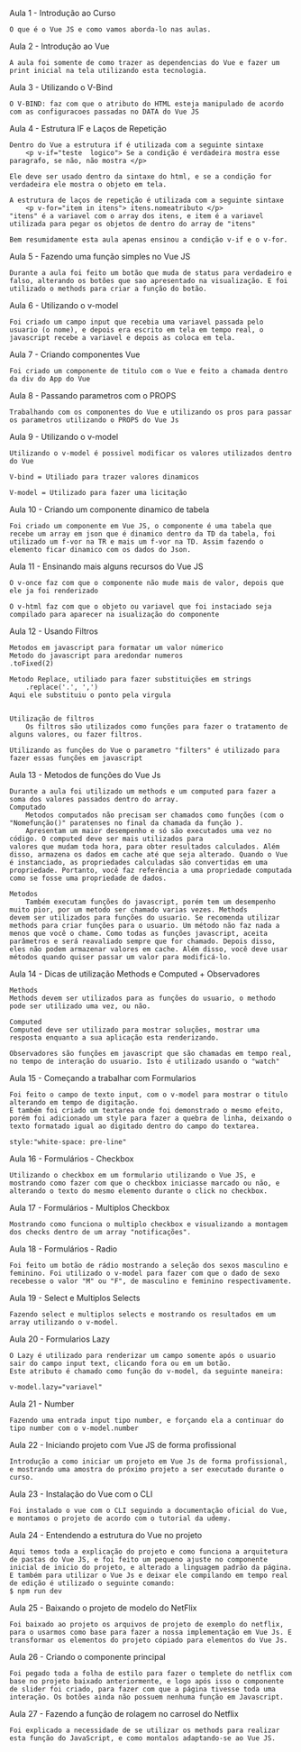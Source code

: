 Aula 1 - Introdução ao Curso

    O que é o Vue JS e como vamos aborda-lo nas aulas.

Aula 2 - Introdução ao Vue

    A aula foi somente de como trazer as dependencias do Vue e fazer um print inicial na tela utilizando esta tecnologia.

Aula 3 - Utilizando o V-Bind

    O V-BIND: faz com que o atributo do HTML esteja manipulado de acordo com as configuracoes passadas no DATA do Vue JS
    
Aula 4 - Estrutura IF e Laços de Repetição

    Dentro do Vue a estrutura if é utilizada com a seguinte sintaxe
        <p v-if="teste  logico"> Se a condição é verdadeira mostra esse paragrafo, se não, não mostra </p>

    Ele deve ser usado dentro da sintaxe do html, e se a condição for verdadeira ele mostra o objeto em tela.

    A estrutura de laços de repetição é utilizada com a seguinte sintaxe
        <p v-for="item in itens"> itens.nomeatributo </p>
    "itens" é a variavel com o array dos itens, e item é a variavel utilizada para pegar os objetos de dentro do array de "itens"

    Bem resumidamente esta aula apenas ensinou a condição v-if e o v-for.

Aula 5 - Fazendo uma função simples no Vue JS

    Durante a aula foi feito um botão que muda de status para verdadeiro e falso, alterando os botões que sao apresentado na visualização. E foi utilizado o methods para criar a função do botão.

Aula 6 - Utilizando o v-model

    Foi criado um campo input que recebia uma variavel passada pelo usuario (o nome), e depois era escrito em tela em tempo real, o javascript recebe a variavel e depois as coloca em tela.

Aula 7 - Criando componentes Vue

    Foi criado um componente de titulo com o Vue e feito a chamada dentro da div do App do Vue

Aula 8 - Passando parametros com o PROPS

    Trabalhando com os componentes do Vue e utilizando os pros para passar os parametros utilizando o PROPS do Vue Js

Aula 9 - Utilizando o v-model 

    Utilizando o v-model é possivel modificar os valores utilizados dentro do Vue

    V-bind = Utiliado para trazer valores dinamicos

    V-model = Utilizado para fazer uma licitação

Aula 10 - Criando um componente dinamico de tabela

    Foi criado um componente em Vue JS, o componente é uma tabela que recebe um array em json que é dinamico dentro da TD da tabela, foi utilizado um f-vor na TR e mais um f-vor na TD. Assim fazendo o elemento ficar dinamico com os dados do Json.

Aula 11 - Ensinando mais alguns recursos do Vue JS

    O v-once faz com que o componente não mude mais de valor, depois que ele ja foi renderizado

    O v-html faz com que o objeto ou variavel que foi instaciado seja compilado para aparecer na isualização do componente

Aula 12 - Usando Filtros

    Metodos em javascript para formatar um valor númerico
    Metodo do javascript para aredondar numeros
	.toFixed(2)

    Metodo Replace, utiliado para fazer substituições em strings
        .replace('.', ',')
    Aqui ele substituiu o ponto pela virgula


    Utilização de filtros
        Os filtros são utilizados como funções para fazer o tratamento de alguns valores, ou fazer filtros.

    Utilizando as funções do Vue o parametro "filters" é utilizado para fazer essas funções em javascript

Aula 13 - Metodos de funções do Vue Js

	Durante a aula foi utilizado um methods e um computed para fazer a soma dos valores passados dentro do array.
	Computado
		Metodos computados não precisam ser chamados como funções (com o "Nomefunção()" paratenses no final da chamada da função ).
		Apresentam um maior desempenho e só são executados uma vez no código. O computed deve ser mais utilizados para 
	valores que mudam toda hora, para obter resultados calculados. Além disso, armazena os dados em cache até que seja alterado. Quando o Vue é instanciado, as propriedades calculadas são convertidas em uma propriedade. Portanto, você faz referência a uma propriedade computada como se fosse uma propriedade de dados.

	Metodos
		Também executam funções do javascript, porém tem um desempenho muito pior, por um metodo ser chamado varias vezes. Methods
	devem ser utilizados para funções do usuario. Se recomenda utilizar methods para criar funções para o usuario. Um método não faz nada a menos que você o chame. Como todas as funções javascript, aceita parâmetros e será reavaliado sempre que for chamado. Depois disso, eles não podem armazenar valores em cache. Além disso, você deve usar métodos quando quiser passar um valor para modificá-lo. 

Aula 14 - Dicas de utilização Methods e Computed + Observadores

	Methods
	Methods devem ser utilizados para as funções do usuario, o methodo pode ser utilizado uma vez, ou não.

	Computed
	Computed deve ser utilizado para mostrar soluções, mostrar uma resposta enquanto a sua aplicação esta renderizando.

	Observadores são funções em javascript que são chamadas em tempo real, no tempo de interação do usuario. Isto é utilizado usando o "watch"

Aula 15 - Começando a trabalhar com Formularios

    Foi feito o campo de texto input, com o v-model para mostrar o titulo alterando em tempo de digitação.
    E também foi criado um textarea onde foi demonstrado o mesmo efeito, porém foi adicionado um style para fazer a quebra de linha, deixando o texto formatado igual ao digitado dentro do campo do textarea.

    style:"white-space: pre-line"
    
Aula 16 - Formulários - Checkbox

    Utilizando o checkbox em um formulario utilizando o Vue JS, e mostrando como fazer com que o checkbox iniciasse marcado ou não, e alterando o texto do mesmo elemento durante o click no checkbox.

Aula 17 - Formulários - Multiplos Checkbox

    Mostrando como funciona o multiplo checkbox e visualizando a montagem dos checks dentro de um array "notificações".

Aula 18 - Formulários - Radio

    Foi feito um botão de rádio mostrando a seleção dos sexos masculino e feminino. Foi utilizado o v-model para fazer com que o dado de sexo recebesse o valor "M" ou "F", de masculino e feminino respectivamente.

Aula 19 - Select e Multiplos Selects

    Fazendo select e multiplos selects e mostrando os resultados em um array utilizando o v-model.

Aula 20 - Formularios Lazy

    O Lazy é utilizado para renderizar um campo somente após o usuario sair do campo input text, clicando fora ou em um botão. 
    Este atributo é chamado como função do v-model, da seguinte maneira:

    v-model.lazy="variavel"

Aula 21 - Number

    Fazendo uma entrada input tipo number, e forçando ela a continuar do tipo number com o v-model.number

Aula 22 - Iniciando projeto com Vue JS de forma profissional

    Introdução a como iniciar um projeto em Vue Js de forma profissional, e mostrando uma amostra do próximo projeto a ser executado durante o curso.

Aula 23 - Instalação do Vue com o CLI

    Foi instalado o vue com o CLI seguindo a documentação oficial do Vue, e montamos o projeto de acordo com o tutorial da udemy.
    
Aula 24 - Entendendo a estrutura do Vue no projeto

    Aqui temos toda a explicação do projeto e como funciona a arquitetura de pastas do Vue JS, e foi feito um pequeno ajuste no componente inicial de inicio do projeto, e alterado a linguagem padrão da página. 
    E também para utilizar o Vue Js e deixar ele compilando em tempo real de edição é utilizado o seguinte comando:
    $ npm run dev

Aula 25 - Baixando o projeto de modelo do NetFlix

    Foi baixado ao projeto os arquivos de projeto de exemplo do netflix, para o usarmos como base para fazer a nossa implementação em Vue Js. E transformar os elementos do projeto cópiado para elementos do Vue Js.

Aula 26 - Criando o componente principal

    Foi pegado toda a folha de estilo para fazer o templete do netflix com base no projeto baixado anteriormente, e logo após isso o componente de slider foi criado, para fazer com que a página tivesse toda uma interação. Os botões ainda não possuem nenhuma função em Javascript.

Aula 27 - Fazendo a função de rolagem no carrosel do Netflix

    Foi explicado a necessidade de se utilizar os methods para realizar esta função do JavaScript, e como montalos adaptando-se ao Vue JS.